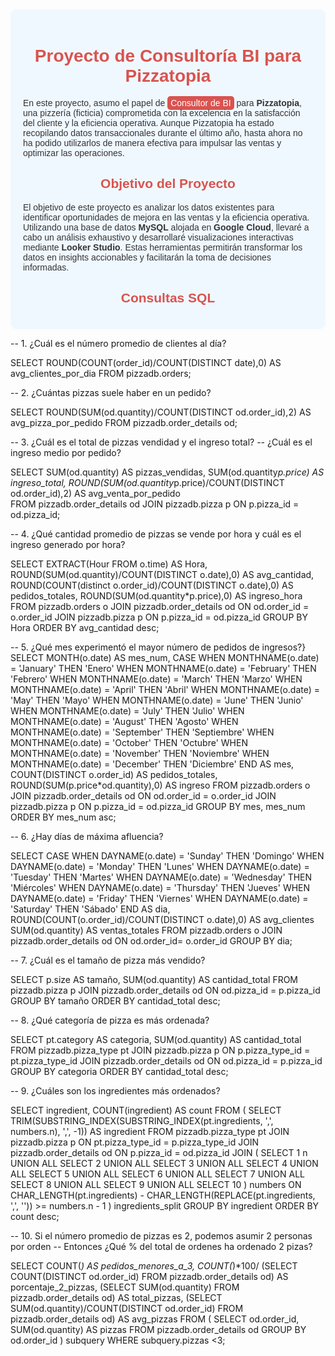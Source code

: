 
<div style="background-color: #f0f8ff; padding: 20px; border-radius: 10px; font-family: Arial, sans-serif; color: #333;">
    <h1 style="color: #d9534f; text-align: center;">Proyecto de Consultoría BI para Pizzatopia</h1>
    <p>En este proyecto, asumo el papel de <span style="background-color: #d9534f; color: white; padding: 3px 5px; border-radius: 5px;">Consultor de BI</span> para <strong>Pizzatopia</strong>, una pizzería (ficticia) comprometida con la excelencia en la satisfacción del cliente y la eficiencia operativa. Aunque Pizzatopia ha estado recopilando datos transaccionales durante el último año, hasta ahora no ha podido utilizarlos de manera efectiva para impulsar las ventas y optimizar las operaciones.</p>
    
   <h2 style="color: #d9534f; text-align: center;">Objetivo del Proyecto</h2>
  <p>El objetivo de este proyecto es analizar los datos existentes para identificar oportunidades de mejora en las ventas y la eficiencia operativa. Utilizando una base de datos <strong>MySQL</strong> alojada en <strong>Google Cloud</strong>, llevaré a cabo un análisis exhaustivo y desarrollaré visualizaciones interactivas mediante <strong>Looker Studio</strong>. Estas herramientas permitirán transformar los datos en insights accionables y facilitarán la toma de decisiones informadas.</p>

  <h2 style="color: #d9534f; text-align: center;">Consultas SQL</h2>
</div>

-- 1. ¿Cuál es el número promedio de clientes al día?

SELECT 
  ROUND(COUNT(order_id)/COUNT(DISTINCT date),0) AS avg_clientes_por_dia
FROM pizzadb.orders; 

-- 2. ¿Cuántas pizzas suele haber en un pedido?

SELECT 
  ROUND(SUM(od.quantity)/COUNT(DISTINCT od.order_id),2) AS avg_pizza_por_pedido
FROM pizzadb.order_details od;

-- 3. ¿Cuál es el total de pizzas vendidad y el ingreso total?
--    ¿Cuál es el ingreso medio por pedido?

SELECT
  SUM(od.quantity) AS pizzas_vendidas,
  SUM(od.quantity*p.price) AS ingreso_total,
  ROUND(SUM(od.quantity*p.price)/COUNT(DISTINCT od.order_id),2) AS avg_venta_por_pedido   
FROM pizzadb.order_details od
JOIN pizzadb.pizza p ON  p.pizza_id =  od.pizza_id;

-- 4. ¿Qué cantidad promedio de pizzas se vende por hora y cuál es el ingreso generado por hora?

SELECT 
  EXTRACT(Hour FROM o.time) AS Hora,
  ROUND(SUM(od.quantity)/COUNT(DISTINCT o.date),0) AS avg_cantidad,
  ROUND(COUNT(distinct o.order_id)/COUNT(DISTINCT o.date),0) AS pedidos_totales,
  ROUND(SUM(od.quantity*p.price),0) AS ingreso_hora
FROM pizzadb.orders o
JOIN pizzadb.order_details od ON od.order_id = o.order_id
JOIN pizzadb.pizza p ON p.pizza_id = od.pizza_id
GROUP BY Hora
ORDER BY avg_cantidad desc;

-- 5. ¿Qué mes experimentó el mayor número de pedidos de ingresos?}
SELECT
  MONTH(o.date) AS mes_num,
  CASE
    WHEN MONTHNAME(o.date) = 'January' THEN 'Enero'
    WHEN MONTHNAME(o.date) = 'February' THEN 'Febrero'
    WHEN MONTHNAME(o.date) = 'March' THEN 'Marzo'
    WHEN MONTHNAME(o.date) = 'April' THEN 'Abril'
    WHEN MONTHNAME(o.date) = 'May' THEN 'Mayo'
    WHEN MONTHNAME(o.date) = 'June' THEN 'Junio'
    WHEN MONTHNAME(o.date) = 'July' THEN 'Julio'
    WHEN MONTHNAME(o.date) = 'August' THEN 'Agosto'
    WHEN MONTHNAME(o.date) = 'September' THEN 'Septiembre'
    WHEN MONTHNAME(o.date) = 'October' THEN 'Octubre'
    WHEN MONTHNAME(o.date) = 'November' THEN 'Noviembre'
    WHEN MONTHNAME(o.date) = 'December' THEN 'Diciembre'
  END AS mes,
  COUNT(DISTINCT o.order_id) AS pedidos_totales,
  ROUND(SUM(p.price*od.quantity),0) AS ingreso
FROM pizzadb.orders o
JOIN pizzadb.order_details od ON od.order_id = o.order_id
JOIN pizzadb.pizza p ON p.pizza_id = od.pizza_id
GROUP BY mes, mes_num
ORDER BY mes_num asc;

-- 6. ¿Hay días de máxima afluencia?

SELECT 
  CASE 
    WHEN DAYNAME(o.date) = 'Sunday' THEN 'Domingo'
    WHEN DAYNAME(o.date) = 'Monday' THEN 'Lunes'
    WHEN DAYNAME(o.date) = 'Tuesday' THEN 'Martes'
    WHEN DAYNAME(o.date) = 'Wednesday' THEN 'Miércoles'
    WHEN DAYNAME(o.date) = 'Thursday' THEN 'Jueves'
    WHEN DAYNAME(o.date) = 'Friday' THEN 'Viernes'
    WHEN DAYNAME(o.date) = 'Saturday' THEN 'Sábado'
  END AS dia,
  ROUND(COUNT(o.order_id)/COUNT(DISTINCT o.date),0) AS avg_clientes
  SUM(od.quantity) AS ventas_totales
FROM pizzadb.orders o
JOIN pizzadb.order_details od ON od.order_id= o.order_id
GROUP BY dia;

-- 7. ¿Cuál es el tamaño de pizza más vendido?

SELECT
  p.size AS tamaño,
  SUM(od.quantity) AS cantidad_total
FROM pizzadb.pizza p
JOIN pizzadb.order_details od ON od.pizza_id = p.pizza_id
GROUP BY tamaño
ORDER BY cantidad_total desc;

-- 8. ¿Qué categoría de pizza es más ordenada?

SELECT
  pt.category AS categoria,
  SUM(od.quantity) AS cantidad_total
FROM pizzadb.pizza_type pt
JOIN pizzadb.pizza p ON p.pizza_type_id = pt.pizza_type_id
JOIN pizzadb.order_details od ON od.pizza_id = p.pizza_id
GROUP BY categoria
ORDER BY cantidad_total desc;

-- 9. ¿Cuáles son los ingredientes más ordenados?

SELECT 
    ingredient, 
    COUNT(ingredient) AS count
FROM (
    SELECT 
        TRIM(SUBSTRING_INDEX(SUBSTRING_INDEX(pt.ingredients, ',', numbers.n), ',', -1)) AS ingredient
    FROM pizzadb.pizza_type pt
    JOIN pizzadb.pizza p ON pt.pizza_type_id = p.pizza_type_id
    JOIN pizzadb.order_details od ON p.pizza_id = od.pizza_id
    JOIN (
        SELECT 1 n UNION ALL SELECT 2 UNION ALL SELECT 3 UNION ALL SELECT 4 UNION ALL SELECT 5 UNION ALL SELECT 6 
        UNION ALL SELECT 7 UNION ALL SELECT 8 UNION ALL SELECT 9 UNION ALL SELECT 10
    ) numbers ON CHAR_LENGTH(pt.ingredients) - CHAR_LENGTH(REPLACE(pt.ingredients, ',', '')) >= numbers.n - 1
) ingredients_split
GROUP BY ingredient
ORDER BY count desc;

-- 10. Si el número promedio de pizzas es 2, podemos asumir 2 personas por orden
-- Entonces ¿Qué % del total de ordenes ha ordenado 2 pizas?

SELECT
  COUNT(*) AS pedidos_menores_a_3,
  COUNT(*)*100/ (SELECT COUNT(DISTINCT od.order_id) FROM pizzadb.order_details od) AS porcentaje_2_pizzas,
  (SELECT SUM(od.quantity) FROM pizzadb.order_details od) AS total_pizzas,
  (SELECT SUM(od.quantity)/COUNT(DISTINCT od.order_id) FROM pizzadb.order_details od) AS avg_pizzas
FROM ( SELECT
        od.order_id,
        SUM(od.quantity) AS pizzas
       FROM pizzadb.order_details od
       GROUP BY od.order_id
      ) subquery
WHERE subquery.pizzas <3;
